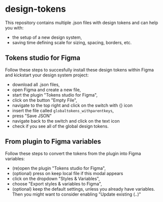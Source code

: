 # design-tokens
This repository contains multiple .json files with design tokens and can help you with:
* the setup of a new design system,
* saving time defining scale for sizing, spacing, borders, etc.
## Tokens studio for Figma
Follow these steps to succesfully install these design tokens within Figma and kickstart your design system project:
* download all .json files,
* open Figma and create a new file,
* start the plugin "Tokens studio for Figma",
* click on the button "Empty File",
* navigate to the top right and click on the switch with {} icon
* insert the file called `globaltokens_withparentkeys`,
* press "Save JSON"
* navigate back to the switch and click on the text icon
* check if you see all of the global design tokens.
## From plugin to Figma variables
Follow these steps to convert the tokens from the plugin into Figma variables:
* (re)open the plugin "Tokens studio for Figma",
* (optional) press on keep local file if this modal appears
* click on the dropdown "Styles & Variables",
* choose "Export styles & variables to Figma",
* (optional) keep the default settings, unless you already have variables. Then you might want to consider enabling "Update existing (..)"
